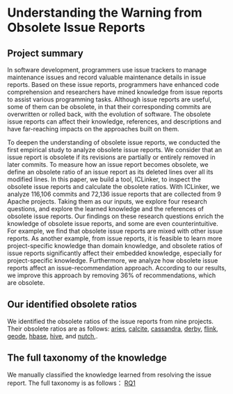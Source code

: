 # Understanding the Warning from Obsolete Issue Reports

## Project summary

In software development, programmers use issue trackers to manage maintenance issues and record valuable maintenance details in issue reports. Based on these issue reports, programmers have enhanced code comprehension and researchers have mined knowledge from issue reports to assist various programming tasks. Although issue reports are useful, some of them can be obsolete, in that their corresponding commits are overwritten or rolled back, with the evolution of software. The obsolete issue reports can affect their knowledge, references, and descriptions and have far-reaching impacts on the approaches built on them.

To deepen the understanding of obsolete issue reports, we conducted the first empirical study to analyze obsolete issue reports. We consider that an issue report is obsolete if its revisions are partially or entirely removed in later commits. To measure how an issue report becomes obsolete, we define an obsolete ratio of an issue report as its deleted lines over all its modified lines. In this paper, we build a tool, ICLinker, to inspect the obsolete issue reports and calculate the obsolete ratios. With ICLinker, we analyze 116,106 commits and 72,136 issue reports that are collected from 9 Apache projects. Taking them as our inputs, we explore four research questions, and explore the learned knowledge and the references of obsolete issue reports. Our findings on these research questions enrich the knowledge of obsolete issue reports, and some are even counterintuitive. For example, we find that obsolete issue reports are mixed with other issue reports. As another example, from issue reports, it is feasible to learn more project-specific knowledge than domain knowledge, and obsolete ratios of issue reports significantly affect their embedded knowledge, especially for project-specific knowledge. Furthermore, we analyze how obsolete issue reports affect an issue-recommendation approach. According to our results, we improve this approach by removing 36% of recommendations, which are obsolete.



## Our identified obsolete ratios

We identified the obsolete ratios of the issue reports from nine projects. Their obsolete ratios are as follows: 
[aries](https://github.com/gongsiyi/obsolete_issue_reports/blob/main/aries.txt), [calcite](https://github.com/gongsiyi/obsolete_issue_reports/blob/main/calcite.txt), [cassandra](https://github.com/gongsiyi/obsolete_issue_reports/blob/main/cassandra.txt), [derby](https://github.com/gongsiyi/obsolete_issue_reports/blob/main/derby.txt), [flink](https://github.com/gongsiyi/obsolete_issue_reports/blob/main/flink.txt), [geode](https://github.com/gongsiyi/obsolete_issue_reports/blob/main/geode.txt),  [hbase](https://github.com/gongsiyi/obsolete_issue_reports/blob/main/hbase.txt), [hive](https://github.com/gongsiyi/obsolete_issue_reports/blob/main/hive.txt), and [nutch](https://github.com/gongsiyi/obsolete_issue_reports/blob/main/nutch.txt),.


## The full taxonomy of the knowledge

We manually classified the knowledge learned from resolving the issue report. The full taxonomy is as follows：
[RQ1](https://github.com/gongsiyi/obsolete_issue_reports/blob/main/RQ1.xlsx)
